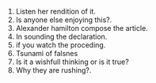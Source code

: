 
1. Listen her rendition of it.
2. Is anyone else enjoying this?.
3. Alexander hamilton compose the article.
4. In sounding the declaration.
5. if you watch the proceding.
6. Tsunami of falsnes
7. Is it a wishfull thinking or is it true?
8. Why they are rushing?.
